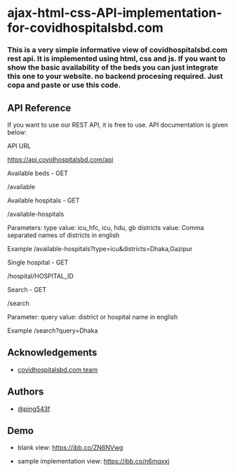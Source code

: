 # ajax-html-css-API-implementation-for-covidhospitalsbd.com
### This is a very simple informative view of covidhospitalsbd.com rest api. It is implemented using html, css and js. If you want to show the basic availability of the beds you can just integrate this one to your website. no backend procesing required. Just copa and paste or use this code.


## API Reference

If you want to use our REST API, it is free to use. API documentation is given below:

API URL

https://api.covidhospitalsbd.com/api

Available beds - GET

/available

Available hospitals - GET

/available-hospitals

Parameters:
type value: icu_hfc, icu, hdu, gb
districts value: Comma separated names of districts in english

Example
/available-hospitals?type=icu&districts=Dhaka,Gazipur

Single hospital - GET

/hospital/HOSPITAL_ID

Search - GET

/search

Parameter:
query value: district or hospital name in english

Example
/search?query=Dhaka
  
## Acknowledgements

 - [covidhospitalsbd.com team](https://covidhospitalsbd.com/api)
 
## Authors

- [@ping543f](https://www.github.com/ping543f)

  
## Demo

- blank view:
https://ibb.co/ZN6NVwg

- sample implementation view:
https://ibb.co/n6mqxxj

